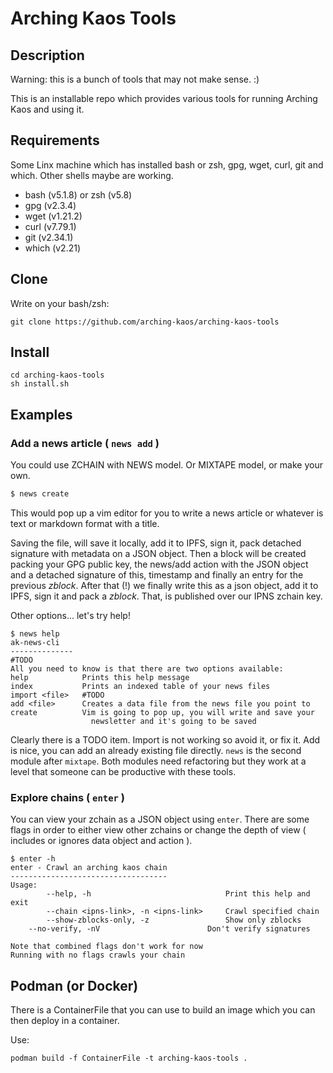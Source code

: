 Arching Kaos Tools
==================

Description
-----------

Warning: this is a bunch of tools that may not make sense. :)

This is an installable repo which provides various tools for running Arching Kaos and using it.

Requirements
------------
Some Linx machine which has installed bash or zsh, gpg, wget, curl, git and which.
Other shells maybe are working.

- bash (v5.1.8) or zsh (v5.8)
- gpg (v2.3.4)
- wget (v1.21.2)
- curl (v7.79.1)
- git (v2.34.1)
- which (v2.21)

Clone
-----

Write on your bash/zsh:
```
git clone https://github.com/arching-kaos/arching-kaos-tools
```

Install
-------
```
cd arching-kaos-tools
sh install.sh
```

Examples
--------

### Add a news article ( `news add` )

You could use ZCHAIN with NEWS model. Or MIXTAPE model, or make your own.
``` bash
$ news create
```

This would pop up a vim editor for you to write a news article or whatever is text or markdown format with a title.

Saving the file, will save it locally, add it to IPFS, sign it, pack detached signature with metadata on a JSON object. Then a block will be created packing your GPG public key, the news/add action with the JSON object and a detached signature of this, timestamp and finally an entry for the previous *zblock*. After that (!) we finally write this as a json object, add it to IPFS, sign it and pack a *zblock*. That, is published over our IPNS zchain key.

Other options... let's try help! 

``` console
$ news help
ak-news-cli
--------------
#TODO
All you need to know is that there are two options available:
help            Prints this help message
index           Prints an indexed table of your news files
import <file>   #TODO
add <file>      Creates a data file from the news file you point to
create          Vim is going to pop up, you will write and save your
                  newsletter and it's going to be saved
```

Clearly there is a TODO item. Import is not working so avoid it, or fix it.
Add is nice, you can add an already existing file directly. `news` is the second module after `mixtape`. Both modules need refactoring but they work at a level that someone can be productive with these tools.  

### Explore chains ( `enter` )

You can view your zchain as a JSON object using `enter`. There are some flags in order to either view other zchains or change the depth of view ( includes or ignores data object and action ).

``` console
$ enter -h
enter - Crawl an arching kaos chain
-----------------------------------
Usage:
        --help, -h                              Print this help and exit
        --chain <ipns-link>, -n <ipns-link>     Crawl specified chain
        --show-zblocks-only, -z                 Show only zblocks
	--no-verify, -nV                        Don't verify signatures

Note that combined flags don't work for now
Running with no flags crawls your chain
```

Podman (or Docker)
------------------

There is a ContainerFile that you can use to build an image which you can then deploy in a container.

Use:

```
podman build -f ContainerFile -t arching-kaos-tools .
```

